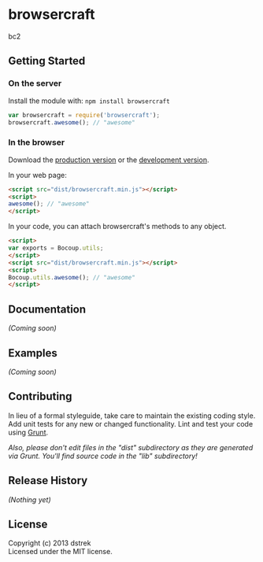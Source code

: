 # browsercraft

bc2

## Getting Started
### On the server
Install the module with: `npm install browsercraft`

```javascript
var browsercraft = require('browsercraft');
browsercraft.awesome(); // "awesome"
```

### In the browser
Download the [production version][min] or the [development version][max].

[min]: https://raw.github.com/and-floaty-rocks/browsercraft/master/dist/browsercraft.min.js
[max]: https://raw.github.com/and-floaty-rocks/browsercraft/master/dist/browsercraft.js

In your web page:

```html
<script src="dist/browsercraft.min.js"></script>
<script>
awesome(); // "awesome"
</script>
```

In your code, you can attach browsercraft's methods to any object.

```html
<script>
var exports = Bocoup.utils;
</script>
<script src="dist/browsercraft.min.js"></script>
<script>
Bocoup.utils.awesome(); // "awesome"
</script>
```

## Documentation
_(Coming soon)_

## Examples
_(Coming soon)_

## Contributing
In lieu of a formal styleguide, take care to maintain the existing coding style. Add unit tests for any new or changed functionality. Lint and test your code using [Grunt](http://gruntjs.com/).

_Also, please don't edit files in the "dist" subdirectory as they are generated via Grunt. You'll find source code in the "lib" subdirectory!_

## Release History
_(Nothing yet)_

## License
Copyright (c) 2013 dstrek  
Licensed under the MIT license.
